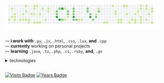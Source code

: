 
<p align="center">
  <img src="result.png" alt="result">
</p>
<h2></h2>

— **i  work with** `.py`, `.js`, `.html`, `.css`, `.lua`, **and** `.cpp` <br>
— **currently** working on personal projects <br>
— **learning** `.java`, `.ts`, `.php`, `.cs`, `.ruby`, **and**, `.go`

<details> <summary> technologies </summary>
  
  <br>
  
  ![Django](https://img.shields.io/badge/django-%23092E20.svg?style=flat-square&logo=django&logoColor=white)
  ![NodeJS](https://img.shields.io/badge/node.js-6DA55F?style=flat-square&logo=node.js&logoColor=white)
  ![React](https://img.shields.io/badge/react-%2320232a.svg?style=flat-square&logo=react&logoColor=%2361DAFB)
  ![Heroku](https://img.shields.io/badge/-Heroku-430098?style=flat-square&logo=heroku)
  ![Netlify](https://img.shields.io/badge/-Netlify-00C7B7?style=flat-square&logo=heroku)
  ![Git](https://img.shields.io/badge/-Git-black?style=flat-square&logo=git)
  ![GitHub](https://img.shields.io/badge/-GitHub-181717?style=flat-square&logo=github)
  ![GitLab](https://img.shields.io/badge/-GitLab-FCA121?style=flat-square&logo=gitlab)
  ![Adobe Photoshop](https://img.shields.io/badge/adobe%20photoshop-%2331A8FF.svg?style=flat-square&logo=adobe%20photoshop&logoColor=white)
  ![Adobe After Effects](https://img.shields.io/badge/Adobe%20After%20Effects-9999FF.svg?style=flat-square&logo=Adobe%20After%20Effects&logoColor=white)
  ![Aseprite](https://img.shields.io/badge/Aseprite-FFFFFF?style=flat-square&logo=Aseprite&logoColor=#7D929E)
  ![Blender](https://img.shields.io/badge/Blender-%23F5792A.svg?style=flat-square&logo=blender&logoColor=white)
  ![VS Code](https://img.shields.io/badge/-VS%20Code-007ACC?style=flat-square&logo=visual-studio-code)  
 
</details>

<br>

[![Visits Badge](https://badges.pufler.dev/visits/puf17640/git-badges)](https://github.com/olvjar) 
[![Years Badge](https://badges.pufler.dev/years/puf17640)](https://github.com/olvjar)
